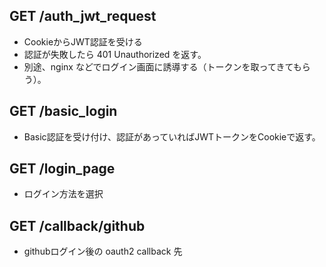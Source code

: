## GET /auth_jwt_request

- CookieからJWT認証を受ける
- 認証が失敗したら 401 Unauthorized を返す。
- 別途、nginx などでログイン画面に誘導する（トークンを取ってきてもらう）。

## GET /basic_login
- Basic認証を受け付け、認証があっていればJWTトークンをCookieで返す。

## GET /login_page
- ログイン方法を選択

## GET /callback/github
- githubログイン後の oauth2 callback 先
